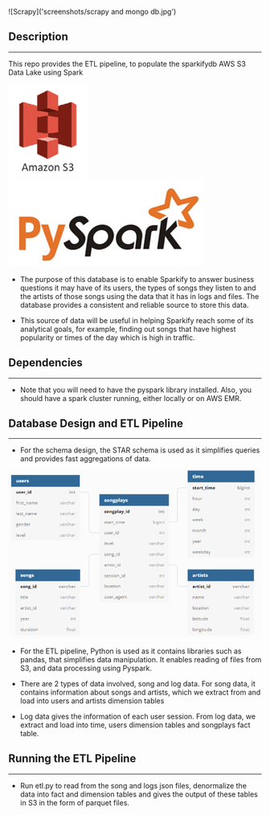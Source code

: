![Scrapy]('screenshots/scrapy and mongo db.jpg')

## Description
---
This repo provides the ETL pipeline, to populate the sparkifydb AWS S3 Data Lake using Spark  

![S3](screenshots/s3.PNG)&nbsp;&nbsp;&nbsp;&nbsp;&nbsp;&nbsp;&nbsp;&nbsp;&nbsp;&nbsp;&nbsp;&nbsp;&nbsp;&nbsp;&nbsp;&nbsp;![Spark](screenshots/spark.PNG)
* The purpose of this database is to enable Sparkify to answer business questions it may have of its users, the types of songs they listen to and the artists of those songs using the data that it has in logs and files. The database provides a consistent and reliable source to store this data.

* This source of data will be useful in helping Sparkify reach some of its analytical goals, for example, finding out songs that have highest popularity or times of the day which is high in traffic.

## Dependencies
---
* Note that you will need to have the pyspark library installed. Also, you should have a spark cluster running, either locally or on AWS EMR.

## Database Design and ETL Pipeline
---
* For the schema design, the STAR schema is used as it simplifies queries and provides fast aggregations of data.

![Schema](screenshots/schema.PNG)

* For the ETL pipeline, Python is used as it contains libraries such as pandas, that simplifies data manipulation. It enables reading of files from S3, and data processing using Pyspark.

* There are 2 types of data involved, song and log data. For song data, it contains information about songs and artists, which we extract from and load into users and artists dimension tables

* Log data gives the information of each user session. From log data, we extract and load into time, users dimension tables and songplays fact table.

## Running the ETL Pipeline
---
* Run etl.py to read from the song and logs json files, denormalize the data into fact and dimension tables and gives the output of these tables in S3 in the form of parquet files.
